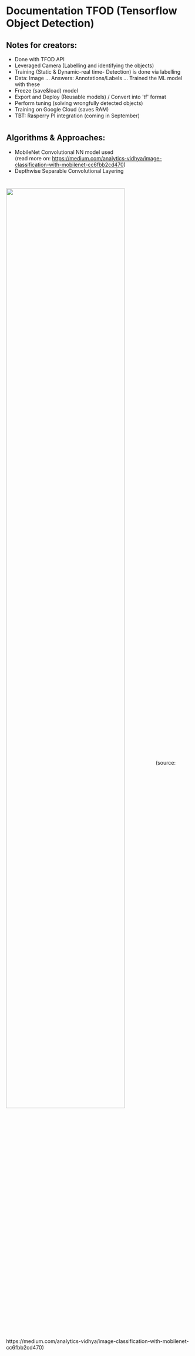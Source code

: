 # Documentation TFOD (Tensorflow Object Detection)
## Notes for creators:
 - Done with TFOD API
 - Leveraged Camera (Labelling and identifying the objects)
 - Training (Static & Dynamic-real time- Detection) is done via labelling
 - Data: Image ... Answers: Annotations/Labels ... Trained the ML model with these
 - Freeze (save&load) model
 - Export and Deploy (Reusable models) / Convert into 'tf' format
 - Perform tuning (solving wrongfully detected objects)
 - Training on Google Cloud (saves RAM)
 - TBT: Rasperry PI integration (coming in September)

#
## Algorithms & Approaches:
- MobileNet Convolutional NN model used\
(read more on: https://medium.com/analytics-vidhya/image-classification-with-mobilenet-cc6fbb2cd470)
- Depthwise Separable Convolutional Layering

#
 <img  width="80%" height="80%" align = "center" src ="https://miro.medium.com/max/1384/1*7R068tzqqK-1edu4hbAVZQ.png">
 (source: https://medium.com/analytics-vidhya/image-classification-with-mobilenet-cc6fbb2cd470)
